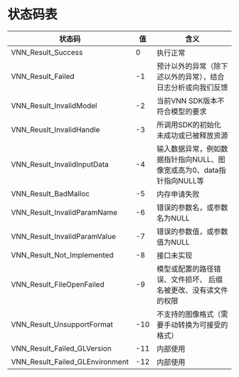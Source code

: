 # 状态码表

 | 状态码                          | 值  | 含义                                                                  |
 | ------------------------------- | --- | --------------------------------------------------------------------- |
 | VNN_Result_Success              | 0   | 执行正常                                                              |
 | VNN_Result_Failed               | -1  | 预计以外的异常（除下述以外的异常），结合日志分析或向我们反馈          |
 | VNN_Result_InvalidModel         | -2  | 当前VNN SDK版本不符合模型的要求                                       |
 | VNN_Reuslt_InvalidHandle        | -3  | 所调用SDK的初始化未成功或已被释放资源                                 |
 | VNN_Result_InvalidInputData     | -4  | 输入数据异常，例如数据指针指向NULL、图像宽或高为0、data指针指向NULL等 |
 | VNN_Result_BadMalloc            | -5  | 内存申请失败                                                          |
 | VNN_Result_InvalidParamName     | -6  | 错误的参数名，或参数名为NULL                                          |
 | VNN_Result_InvalidParamValue    | -7  | 错误的参数值，或参数值为NULL                                          |
 | VNN_Result_Not_Implemented      | -8  | 接口未实现                                                            |
 | VNN_Result_FileOpenFailed       | -9  | 模型或配置的路径错误、文件损坏、 后缀名被更改、没有读文件的权限       |
 | VNN_Result_UnsupportFormat      | -10 | 不支持的图像格式（需要手动转换为可接受的格式）                        |
 | VNN_Result_Failed_GLVersion     | -11 | 内部使用                                                              |
 | VNN_Result_Failed_GLEnvironment | -12 | 内部使用                                                              |